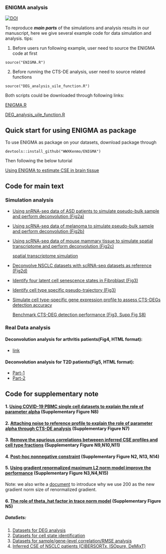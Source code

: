 ### ENIGMA analysis
[![DOI](https://zenodo.org/badge/DOI/10.5281/zenodo.7462559.svg)](https://doi.org/10.5281/zenodo.7462559)

To reproduce ***main parts*** of the simulations and analysis results in our manuscript, here we give several example code for data simulation and analysis.
tips:
1. Before users run following example, user need to source the ENIGMA code at first
```
source("ENIGMA.R")
```
2. Before running the CTS-DE analysis, user need to source related functions
```
source("DEG_analysis_uile_function.R")
```
Both scripts could be downloaded through following links:

[ENIGMA.R](https://github.com/WWXkenmo/ENIGMA/blob/main/ENIGMA_analysis/ENIGMA_Script/ENIGMA.R)

[DEG_analysis_uile_function.R](https://github.com/WWXkenmo/ENIGMA/blob/main/ENIGMA_analysis/ENIGMA_Script/DEG_analysis_uile_function.R)

## Quick start for using ENIGMA as package
To use ENIGMA as package on your datasets, download package through
```
devtools::install_github("WWXKenmo/ENIGMA")
```
Then following the below tutorial

[Using ENIGMA to estimate CSE in brain tissue](https://htmlpreview.github.io/?https://github.com/WWXkenmo/ENIGMA/blob/master/vignettes/brain_tutorial.html)

## Code for main text
### Simulation analysis
* [Using snRNA-seq data of ASD patients to simulate pseudo-bulk sample and perform deconvolution (Fig2a)](https://github.com/WWXkenmo/ENIGMA/blob/main/ENIGMA_analysis/ENIGMA_Script/Brain_analysis.R)

* [Using scRNA-seq data of melanoma to simulate pseudo-bulk sample and perform deconvolution (Fig2b)](https://github.com/WWXkenmo/ENIGMA/blob/main/ENIGMA_analysis/ENIGMA_Script/Simulation%20(scRNA-seq).R)

* [Using scRNA-seq data of mouse mammary tissue to simulate spatial transcriptome and perform deconvolution (Fig2c)](https://github.com/WWXkenmo/ENIGMA/blob/main/ENIGMA_analysis/ENIGMA_Script/Spatial%20simulation%20and%20benchmark.R)
   
  [spatial transcriptome simulation](https://github.com/WWXkenmo/ENIGMA/blob/main/ENIGMA_analysis/ENIGMA_Script/Simulate.R)

* [Deconvolve NSCLC datasets with scRNA-seq datasets as reference (Fig2d)](https://github.com/WWXkenmo/ENIGMA/blob/main/ENIGMA_analysis/ENIGMA_Script/NSCLC_test.R)

* [Identify four latent cell senescence states in Fibroblast (Fig3)](https://github.com/WWXkenmo/ENIGMA/blob/main/ENIGMA_analysis/ENIGMA_Script/latentCellState.R)

* [Identify cell type specific pseudo-trajectory (Fig3)](https://github.com/WWXkenmo/ENIGMA/blob/main/ENIGMA_analysis/ENIGMA_Script/ESCO_path.R)

* [Simulate cell type-specific gene expression profile to assess CTS-DEGs detection accuracy](https://github.com/WWXkenmo/ENIGMA/blob/main/ENIGMA_analysis/ENIGMA_Script/Simulation%20(DEG).R)

  [Benchmark CTS-DEG detection performance (Fig3, Supp Fig S8)](https://github.com/WWXkenmo/ENIGMA/blob/main/ENIGMA_analysis/ENIGMA_Script/DEG_analysis.R)

### Real Data analysis
#### Deconvolution analysis for arthritis patients(Fig4, HTML format): 
* [link](https://htmlpreview.github.io/?https://github.com/WWXkenmo/ENIGMA/blob/main/ENIGMA_analysis/Real_Data_Analysis/RA/Deconvolution-Analysis-for-Arthritis-Patients2.html)
#### Deconvolution analysis for T2D patients(Fig5, HTML format): 
* [Part-1](https://htmlpreview.github.io/?https://github.com/WWXkenmo/ENIGMA/blob/main/ENIGMA_analysis/Real_Data_Analysis/pancreas/The-deconvolution-analysis-in-pancreas-islet-tissues.html)
* [Part-2](https://htmlpreview.github.io/?https://github.com/WWXkenmo/ENIGMA/blob/main/ENIGMA_analysis/Real_Data_Analysis/pancreas/Beta-cell-type-specific-network-in-pancreas-islet-tissues.html)

## Code for supplementary note
#### 1. [Using COVID-19 PBMC single cell datasets to explain the role of parameter alpha](https://github.com/WWXkenmo/ENIGMA/blob/main/ENIGMA_analysis/ENIGMA_Script/Simulation(mutilPaltforms).R) (Supplementary Figure N8)

#### 2. [Attaching noise to reference profile to explain the role of parameter alpha through CTS-DE analysis](https://github.com/WWXkenmo/ENIGMA/blob/main/ENIGMA_analysis/ENIGMA_Script/ADMM_noise.R) (Supplementary Figure N7)

#### 3. [Remove the spurious correlations betweeen inferred CSE profiles and cell type fractions](https://github.com/WWXkenmo/ENIGMA/blob/main/ENIGMA_analysis/ENIGMA_Script/Normalize_celltype_fractions.R) (Supplementary Figure N9,N10,N11)

#### 4. [Post-hoc nonnegative constraint](https://github.com/WWXkenmo/ENIGMA/blob/main/ENIGMA_analysis/ENIGMA_Script/NegativeValueEffects.R) (Supplementary Figure N2, N13, N14)

#### 5. [Using gradient renormalized maximum L2 norm model improve the performance](https://github.com/WWXkenmo/ENIGMA/blob/main/ENIGMA_analysis/ENIGMA_Script/Renomarlization_solver_compare_new.R) (Supplementary Figure N3,N4,N15)
  Note: we also write a [document](https://github.com/WWXkenmo/ENIGMA/blob/master/vignettes/Why-fixed-renormalized-gradient-norm-size-%3D-200.pdf) to introduce why we use 200 as the new gradient norm size of renormalized gradient.
  
#### 6. [The role of theta_hat factor in trace norm model](https://github.com/WWXkenmo/ENIGMA/blob/main/ENIGMA_analysis/ENIGMA_Script/loss_design_explain.R) (Supplementary Figure N5)

#####  DataSets: 
1. [Datasets for DEG analysis](https://github.com/WWXkenmo/ENIGMA/tree/main/ENIGMA_analysis/Data/DEG_example_data)
2. [Datasets for cell state identification](https://github.com/WWXkenmo/ENIGMA/tree/main/ENIGMA_analysis/Data/CellStateIdentification)
3. [Datasets for sample/gene-level correlation/RMSE analysis](https://github.com/WWXkenmo/ENIGMA/tree/main/ENIGMA_analysis/Data/CSE_benchmark)
4. [Inferred CSE of NSCLC patients (CIBERSORTx, ISOpure, DeMixT)](https://github.com/WWXkenmo/ENIGMA/tree/main/ENIGMA_analysis/Data/NSCLC_data_file)
